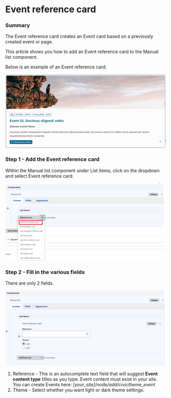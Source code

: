 # Event reference card

### Summary <a href="#eventreferencecardcomponent-summary" id="eventreferencecardcomponent-summary"></a>

The Event reference card creates an Event card based on a previously created event or page.&#x20;

This article shows you how to add an Event reference card to the Manual list component.

Below is an example of an Event reference card.

![](<../../../.gitbook/assets/image (45).png>)

### Step 1 - Add the Event reference card <a href="#eventreferencecardcomponent-step1-addtheeventreferencecard" id="eventreferencecardcomponent-step1-addtheeventreferencecard"></a>

Within the Manual list component under List items, click on the dropdown and select Event reference card.

![](<../../../.gitbook/assets/image (62).png>)

### Step 2 - Fill in the various fields <a href="#eventreferencecardcomponent-step2-fillinthevariousfields" id="eventreferencecardcomponent-step2-fillinthevariousfields"></a>

There are only 2 fields.

![](<../../../.gitbook/assets/image (29).png>)

1. Reference - This is an autocomplete text field that will suggest **Event content type** titles as you type. Event content must exist in your site. You can create Events here: _\[your\_site]/node/add/civictheme\_event_
2. Theme - Select whether you want light or dark theme settings.



